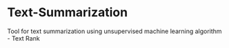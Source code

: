# Text-Summarization
Tool for text summarization using unsupervised machine learning algorithm - Text Rank

